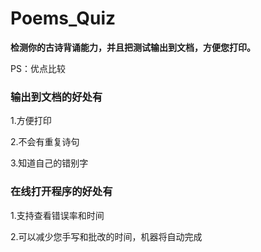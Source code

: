 # Poems_Quiz

**检测你的古诗背诵能力，并且把测试输出到文档，方便您打印。**

PS：优点比较

### 输出到文档的好处有

1.方便打印

2.不会有重复诗句

3.知道自己的错别字

### 在线打开程序的好处有

1.支持查看错误率和时间

2.可以减少您手写和批改的时间，机器将自动完成
